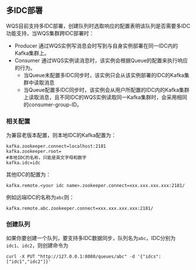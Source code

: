 ## 多IDC部署
WQS目前支持多IDC部署，创建队列时选取响应的配置表明该队列是否需要多IDC功能支持，当WQS集群跨IDC部署时：
- Producer 通过WQS实例写消息会时写到与自身实例部署在同一IDC内的Kafka集群上。
- Consumer 通过WQS实例读消息时，该实例会根据Queue的配置来执行响应的行为。
  - 当Queue未配置多IDC同步时，该实例只会从该实例部署的IDC的Kafka集群中读取消息
  - 当Queue配置多IDC同步时，该实例会从用户所配置的IDC内的Kafka集群上读取消息，且不同IDC的WQS实例读取同一Kafka集群时，会采用相同的consumer-group-ID。

### 相关配置
为兼容老版本配置，则本地IDC的Kafka配置为：
```
kafka.zookeeper.connect=localhost:2181
kafka.zookeeper.root=
#本地IDC的名称，只能是英文字母和数字
kafka.idc=idc
```
其他IDC的配置为：
```
kafka.remote.<your idc name>.zookeeper.connect=xxx.xxx.xxx.xxx:2181/
```
例如远端IDC的名称为`abc`则：
```
kafka.remote.abc.zookeeper.connect=xxx.xxx.xxx.xxx:2181/
```

### 创建队列
如果你要创建一个队列，要支持多IDC数据同步，队列名为`abc`，IDC分别为`idc1`、`idc2`，则创建命令为
```
curl -X PUT "http://127.0.0.1:8080/queues/abc" -d '{"idcs":["idc1","idc2"]}'
```
